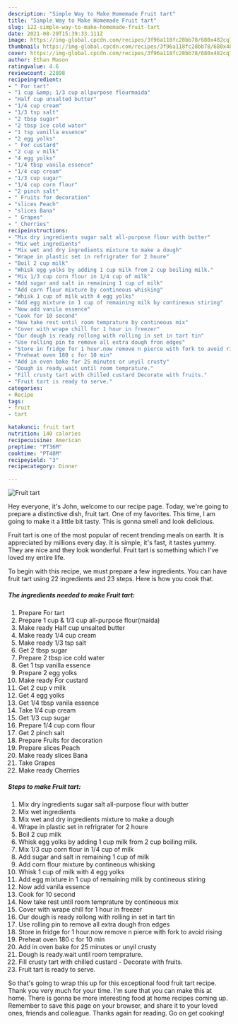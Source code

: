 ```yaml
---
description: "Simple Way to Make Homemade Fruit tart"
title: "Simple Way to Make Homemade Fruit tart"
slug: 122-simple-way-to-make-homemade-fruit-tart
date: 2021-08-29T15:39:33.111Z
image: https://img-global.cpcdn.com/recipes/3f96a118fc28bb78/680x482cq70/fruit-tart-recipe-main-photo.jpg
thumbnail: https://img-global.cpcdn.com/recipes/3f96a118fc28bb78/680x482cq70/fruit-tart-recipe-main-photo.jpg
cover: https://img-global.cpcdn.com/recipes/3f96a118fc28bb78/680x482cq70/fruit-tart-recipe-main-photo.jpg
author: Ethan Mason
ratingvalue: 4.6
reviewcount: 22898
recipeingredient:
- " For tart"
- "1 cup &amp; 1/3 cup allpurpose flourmaida"
- "Half cup unsalted butter"
- "1/4 cup cream"
- "1/3 tsp salt"
- "2 tbsp sugar"
- "2 tbsp ice cold water"
- "1 tsp vanilla essence"
- "2 egg yolks"
- " For custard"
- "2 cup v milk"
- "4 egg yolks"
- "1/4 tbsp vanila essence"
- "1/4 cup cream"
- "1/3 cup sugar"
- "1/4 cup corn flour"
- "2 pinch salt"
- " Fruits for decoration"
- "slices Peach"
- "slices Bana"
- " Grapes"
- " Cherries"
recipeinstructions:
- "Mix dry ingredients sugar salt all-purpose flour with butter"
- "Mix wet ingredients"
- "Mix wet and dry ingredients mixture to make a dough"
- "Wrape in plastic set in refrigrater for 2 houre"
- "Boil 2 cup milk"
- "Whisk egg yolks by adding 1 cup milk from 2 cup boiling milk."
- "Mix 1/3 cup corn flour in 1/4 cup of milk"
- "Add sugar and salt in remaining 1 cup of milk"
- "Add corn flour mixture by contineous whisking"
- "Whisk 1 cup of milk with 4 egg yolks"
- "Add egg mixture in 1 cup of remaining milk by contineous stiring"
- "Now add vanila essence"
- "Cook for 10 second"
- "Now take rest until room temprature by contineous mix"
- "Cover with wrape chill for 1 hour in freezer"
- "Our dough is ready rollong with rolling in set in tart tin"
- "Use rolling pin to remove all extra dough fron edges"
- "Store in fridge for 1 hour.now remove n pierce with fork to avoid rising"
- "Preheat oven 180 c for 10 min"
- "Add in oven bake for 25 minutes or unyil crusty"
- "Dough is ready.wait until room temprature."
- "Fill crusty tart with chilled custard Decorate with fruits."
- "Fruit tart is ready to serve."
categories:
- Recipe
tags:
- fruit
- tart

katakunci: fruit tart 
nutrition: 140 calories
recipecuisine: American
preptime: "PT36M"
cooktime: "PT48M"
recipeyield: "3"
recipecategory: Dinner

---
```



![Fruit tart](https://img-global.cpcdn.com/recipes/3f96a118fc28bb78/680x482cq70/fruit-tart-recipe-main-photo.jpg)

Hey everyone, it's John, welcome to our recipe page. Today, we're going to prepare a distinctive dish, fruit tart. One of my favorites. This time, I am going to make it a little bit tasty. This is gonna smell and look delicious.



Fruit tart is one of the most popular of recent trending meals on earth. It is appreciated by millions every day. It is simple, it's fast, it tastes yummy. They are nice and they look wonderful. Fruit tart is something which I've loved my entire life.


To begin with this recipe, we must prepare a few ingredients. You can have fruit tart using 22 ingredients and 23 steps. Here is how you cook that.

<!--inarticleads1-->

##### The ingredients needed to make Fruit tart:

1. Prepare  For tart
1. Prepare 1 cup &amp; 1/3 cup all-purpose flour(maida)
1. Make ready Half cup unsalted butter
1. Make ready 1/4 cup cream
1. Make ready 1/3 tsp salt
1. Get 2 tbsp sugar
1. Prepare 2 tbsp ice cold water
1. Get 1 tsp vanilla essence
1. Prepare 2 egg yolks
1. Make ready  For custard
1. Get 2 cup v milk
1. Get 4 egg yolks
1. Get 1/4 tbsp vanila essence
1. Take 1/4 cup cream
1. Get 1/3 cup sugar
1. Prepare 1/4 cup corn flour
1. Get 2 pinch salt
1. Prepare  Fruits for decoration
1. Prepare slices Peach
1. Make ready slices Bana
1. Take  Grapes
1. Make ready  Cherries




<!--inarticleads2-->

##### Steps to make Fruit tart:

1. Mix dry ingredients sugar salt all-purpose flour with butter
1. Mix wet ingredients
1. Mix wet and dry ingredients mixture to make a dough
1. Wrape in plastic set in refrigrater for 2 houre
1. Boil 2 cup milk
1. Whisk egg yolks by adding 1 cup milk from 2 cup boiling milk.
1. Mix 1/3 cup corn flour in 1/4 cup of milk
1. Add sugar and salt in remaining 1 cup of milk
1. Add corn flour mixture by contineous whisking
1. Whisk 1 cup of milk with 4 egg yolks
1. Add egg mixture in 1 cup of remaining milk by contineous stiring
1. Now add vanila essence
1. Cook for 10 second
1. Now take rest until room temprature by contineous mix
1. Cover with wrape chill for 1 hour in freezer
1. Our dough is ready rollong with rolling in set in tart tin
1. Use rolling pin to remove all extra dough fron edges
1. Store in fridge for 1 hour.now remove n pierce with fork to avoid rising
1. Preheat oven 180 c for 10 min
1. Add in oven bake for 25 minutes or unyil crusty
1. Dough is ready.wait until room temprature.
1. Fill crusty tart with chilled custard - Decorate with fruits.
1. Fruit tart is ready to serve.




So that's going to wrap this up for this exceptional food fruit tart recipe. Thank you very much for your time. I'm sure that you can make this at home. There is gonna be more interesting food at home recipes coming up. Remember to save this page on your browser, and share it to your loved ones, friends and colleague. Thanks again for reading. Go on get cooking!
